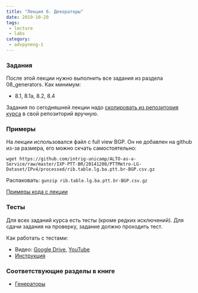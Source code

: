 ```yaml
---
title: "Лекция 6. Декораторы"
date: 2019-10-20
tags:
 - lecture
 - labs
category:
 - advpyneng-1
---
```


### Задания

После этой лекции нужно выполнить все задания из раздела 08_generators.
Как минимум:

* 8.1, 8.1a, 8.2, 8.4

Задания по сегодняшней лекции надо [скопировать из репозитория курса](https://github.com/pyneng/advpyneng-online-oct-nov-2019/tree/master/exercises) в свой репозиторий вручную.


### Примеры

На лекции использовался файл с full view BGP. Он не добавлен на github из-за размера, его можно скчать самостоятельно:

```
wget https://github.com/intrig-unicamp/ALTO-as-a-Service/raw/master/IXP-PTT-BR/20141208/PTTMetro-LG-Dataset/IPv4/processed/rib.table.lg.ba.ptt.br-BGP.csv.gz
```

Распаковать: `gunzip rib.table.lg.ba.ptt.br-BGP.csv.gz`

[Примеры кода с лекции](https://github.com/pyneng/advpyneng-online-oct-nov-2019/tree/master/examples/08_generators)

### Тесты

Для всех заданий курса есть тесты (кроме редких исключений). Для сдачи задания на проверку,
задание должно проходить тест.

Как работать с тестами:

* Видео: [Google Drive](https://drive.google.com/open?id=1Zz1-7hwIO8LJFAXeFAuK0k7OvH7RODVm), [YouTube](https://youtu.be/R8vWoJ13MFM)
* [Инструкция](https://advpyneng.github.io/docs/pytest/)


### Соответствующие разделы в книге

* [Генераторы](https://pyneng2.readthedocs.io/en/latest/book/08_generators/index.html)
